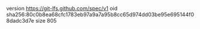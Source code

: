 version https://git-lfs.github.com/spec/v1
oid sha256:80c0b8ea68cfc1783eb97a9a7a95b8cc65d974dd03be95e695144f08dadc3d7e
size 805

